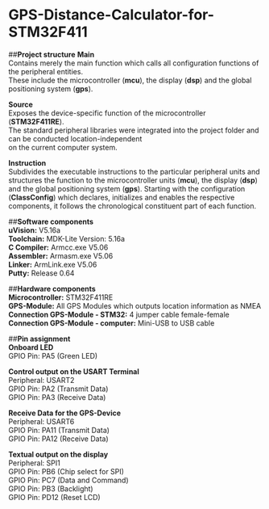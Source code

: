 # GPS-Distance-Calculator-for-STM32F411

##**Project structure** 
**Main**  
Contains merely the main function which calls all configuration functions of the peripheral entities.  
These include the microcontroller (**mcu**), the display (**dsp**) and the global positioning system (**gps**).

**Source**  
Exposes the device-specific function of the microcontroller (**STM32F411RE**).  
The standard peripheral libraries were integrated into the project folder and can be conducted location-independent  
on the current computer system.

**Instruction**  
Subdivides the executable instructions to the particular peripheral units and structures the function to the microcontroller units (**mcu**), the display (**dsp**) and the global positioning system (**gps**). Starting with the configuration (**ClassConfig**) which declares, initializes and enables the respective components, it follows the chronological constituent part of each function.

##**Software components**   
**uVision:** V5.16a    
**Toolchain:** MDK-Lite Version: 5.16a  
**C Compiler:** Armcc.exe V5.06  
**Assembler:** Armasm.exe V5.06  
**Linker:** ArmLink.exe V5.06  
**Putty:** Release 0.64  

##**Hardware components**  
**Microcontroller:** STM32F411RE  
**GPS-Module:** All GPS Modules which outputs location information as NMEA  
**Connection GPS-Module - STM32:** 4 jumper cable female-female  
**Connection GPS-Module - computer:** Mini-USB to USB cable  

##**Pin assignment**  
**Onboard LED**  
GPIO Pin: PA5 (Green LED)

**Control output on the USART Terminal**  
Peripheral: USART2  
GPIO Pin: PA2 (Transmit Data)  
GPIO Pin: PA3 (Receive Data)

**Receive Data for the GPS-Device**  
Peripheral: USART6  
GPIO Pin: PA11 (Transmit Data)  
GPIO Pin: PA12 (Receive Data)

**Textual output on the display**  
Peripheral: SPI1  
GPIO Pin: PB6 (Chip select for SPI)  
GPIO Pin: PC7 (Data and Command)  
GPIO Pin: PB3 (Backlight)  
GPIO Pin: PD12 (Reset LCD)
